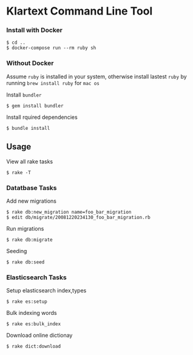 # Klartext Command Line Tool

### Install with Docker ###

    $ cd ..
    $ docker-compose run --rm ruby sh

### Without Docker ###

Assume `ruby` is installed in your system, otherwise install lastest `ruby` by running `brew install ruby` for `mac os`

Install `bundler`
    
    $ gem install bundler
    
Install rquired dependencies

    $ bundle install
    

## Usage ##

View all rake tasks

    $ rake -T

### Datatbase Tasks ###

Add new migrations

    $ rake db:new_migration name=foo_bar_migration
    $ edit db/migrate/20081220234130_foo_bar_migration.rb

Run migrations

    $ rake db:migrate

Seeding

    $ rake db:seed
    
### Elasticsearch Tasks ###

Setup elasticsearch index,types

    $ rake es:setup
    
Bulk indexing words 

    $ rake es:bulk_index
    
Download online dictionay

    $ rake dict:download
